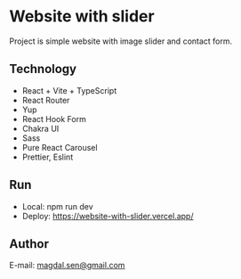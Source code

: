 # Website with slider

Project is simple website with image slider and contact form.

## Technology

- React + Vite + TypeScript
- React Router
- Yup
- React Hook Form
- Chakra UI
- Sass
- Pure React Carousel
- Prettier, Eslint

## Run

- Local: npm run dev
- Deploy: https://website-with-slider.vercel.app/

## Author

E-mail: magdal.sen@gmail.com